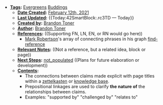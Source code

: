 - **[Tags](<Tags.md>):** [Evergreens](<Evergreens.md>) [Buddings](<Buddings.md>)
    - **[Date Created](<Date Created.md>):** [February 12th, 2021](<February 12th, 2021.md>)
    - **[Last Updated](<Last Updated.md>):** {{Today:42SmartBlock:.rc3TD — Today}}
    - **[Created by](<Created by.md>):** [Brandon Toner](<Brandon Toner.md>)
    - **[Author](<Author.md>):** [Brandon Toner](<Brandon Toner.md>)
    - **[References](<References.md>):**  ((Supporting FN, LN, EN, or RN would go here))
        - [Mark Robertson](<Mark Robertson.md>)'s array of connecting phrases in his graph [find-reference](<find-reference.md>)
    - **[Relevant Notes](<Relevant Notes.md>):**  ((Not a reference, but a related idea, block or page))
    - **[Next Steps](<Next Steps.md>):** [not_populated](<not_populated.md>) ((Plans for future elaboration or development))
    - **[Contents](<Contents.md>):** 
        - The connections between claims made explicit with page titles within a [zettelkasten](<zettelkasten.md>) or [knowledge base](<knowledge base.md>).
        - Prepositional linkages are used to clarify **the nature of** the relationships between claims.
        - Examples: "supported by" "challenged by" "relates to"
